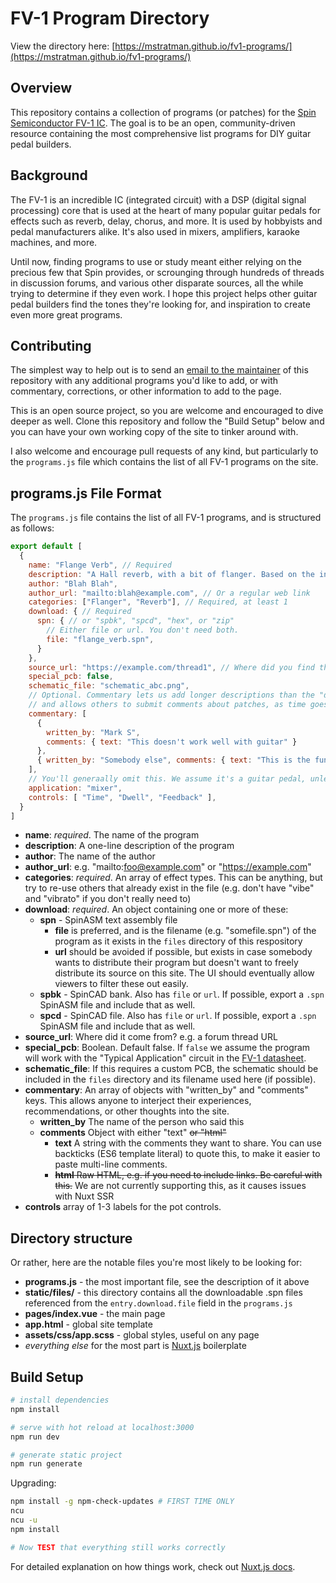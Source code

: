 # FV-1 Program Directory

View the directory here: [https://mstratman.github.io/fv1-programs/](https://mstratman.github.io/fv1-programs/)

## Overview

This repository contains a collection of programs (or patches) for the
[Spin Semiconductor FV-1 IC](http://spinsemi.com/products.html). The goal is to be an open, community-driven
resource containing the most comprehensive list programs for DIY guitar pedal builders. 

## Background

The FV-1 is an incredible IC (integrated circuit) with a DSP (digital signal processing) core that is used at the heart of many popular guitar pedals for effects such as reverb, delay, chorus, and more. It is used by hobbyists and pedal manufacturers alike.  It's also used in mixers, amplifiers, karaoke machines, and more.

Until now, finding programs to use or study meant either relying on the precious few that Spin provides, or scrounging through hundreds of threads in discussion forums, and various other disparate sources, all the while trying to determine if they even work. I hope this project helps other guitar pedal builders find the tones they're looking for, and inspiration to create even more great programs.

## Contributing

The simplest way to help out is to send an [email to the maintainer](stratman@gmail.com) of this
repository with any additional programs you'd like to add, or with commentary, corrections, or other information to add to the page.

This is an open source project, so you are welcome and encouraged to dive deeper as well.  Clone this repository and follow the "Build Setup" below and you can have your own working copy of the site to tinker around with.

I also welcome and encourage pull requests of any kind, but particularly to the `programs.js` file which contains the list of all FV-1 programs on the site.

## programs.js File Format

The `programs.js` file contains the list of all FV-1 programs, and is
structured as follows:

```js
export default [
  {
    name: "Flange Verb", // Required
    description: "A Hall reverb, with a bit of flanger. Based on the internal ROM program, with a few tweaks.",
    author: "Blah Blah",
    author_url: "mailto:blah@example.com", // Or a regular web link
    categories: ["Flanger", "Reverb"], // Required, at least 1
    download: { // Required
      spn: { // or "spbk", "spcd", "hex", or "zip"
        // Either file or url. You don't need both.
        file: "flange_verb.spn",
      }
    },
    source_url: "https://example.com/thread1", // Where did you find this, particularly if there is discussion about it
    special_pcb: false,
    schematic_file: "schematic_abc.png",
    // Optional. Commentary lets us add longer descriptions than the "description" field,
    // and allows others to submit comments about patches, as time goes on.
    commentary: [
      {
        written_by: "Mark S",
        comments: { text: "This doesn't work well with guitar" }
      },
      { written_by: "Somebody else", comments: { text: "This is the funkiest Flanger ever" } },
    ],
    // You'll generaally omit this. We assume it's a guitar pedal, unless this is set to something else
    application: "mixer",
    controls: [ "Time", "Dwell", "Feedback" ],
  }
]
```

* **name**: *required*. The name of the program
* **description**: A one-line description of the program
* **author**: The name of the author
* **author_url**: e.g. "mailto:foo@example.com" or "https://example.com"
* **categories**: *required*. An array of effect types. This can be anything, but try to re-use others that already exist in the file (e.g. don't have "vibe" and "vibrato" if you don't really need to)
* **download**: *required*. An object containing one or more of these:
  * **spn** - SpinASM text assembly file
    * **file** is preferred, and is the filename (e.g. "somefile.spn") of the program as it exists in the `files` directory of this respository
    * **url** should be avoided if possible, but exists in case somebody wants to distribute their program but doesn't want to freely distribute its source on this site. The UI should eventually allow viewers to filter these out easily.
  * **spbk** - SpinCAD bank. Also has `file` or `url`. If possible, export a `.spn` SpinASM file and include that as well.
  * **spcd** - SpinCAD file. Also has `file` or `url`. If possible, export a `.spn` SpinASM file and include that as well.
* **source_url**: Where did it come from? e.g. a forum thread URL
* **special_pcb**: Boolean. Default false. If `false` we assume the program will work with the "Typical Application" circuit in the [FV-1 datasheet](http://www.spinsemi.com/Products/datasheets/spn1001/FV-1.pdf).
* **schematic_file**: If this requires a custom PCB, the schematic should be included in the `files` directory and its filename used here (if possible).
* **commentary**: An array of objects with "written_by" and "comments" keys.  This allows anyone to interject their experiences, recommendations, or other thoughts into the site.
  * **written_by** The name of the person who said this
  * **comments** Object with either "text" ~~or "html"~~
    * **text** A string with the comments they want to share. You can use backticks (ES6 template literal) to quote this, to make it easier to paste multi-line comments.
    * ~~**html** Raw HTML, e.g. if you need to include links. Be careful with this.~~ We are not currently supporting this, as it causes issues with Nuxt SSR
* **controls** array of 1-3 labels for the pot controls.

## Directory structure

Or rather, here are the notable files you're most likely to be looking for:

* **programs.js** - the most important file, see the description of it above
* **static/files/** - this directory contains all the downloadable .spn files referenced from the `entry.download.file` field in the `programs.js`
* **pages/index.vue** - the main page
* **app.html** - global site template
* **assets/css/app.scss** - global styles, useful on any page
* *everything else* for the most part is [Nuxt.js](https://nuxtjs.org/) boilerplate

## Build Setup

``` bash
# install dependencies
npm install

# serve with hot reload at localhost:3000
npm run dev

# generate static project
npm run generate
```

Upgrading:

```bash
npm install -g npm-check-updates # FIRST TIME ONLY
ncu
ncu -u
npm install

# Now TEST that everything still works correctly
```

For detailed explanation on how things work, check out [Nuxt.js docs](https://nuxtjs.org).
